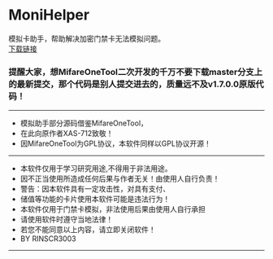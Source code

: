 # MoniHelper
模拟卡助手，帮助解决加密门禁卡无法模拟问题。  
[下载链接](https://github.com/rinscr3003/MoniHelper/releases/latest)  
### 提醒大家，想MifareOneTool二次开发的千万不要下载master分支上的最新提交，那个代码是别人提交进去的，质量远不及v1.7.0.0原版代码！

* ***********************************************************
* 模拟助手部分源码借鉴MifareOneTool，
* 在此向原作者XAS-712致敬！
* 因MifareOneTool为GPL协议，本软件同样以GPL协议开源！
* ***********************************************************
* 本软件仅用于学习研究用途,不得用于非法用途。
* 因不正当使用所造成任何后果与作者无关！由使用人自行负责！
* 警告：因本软件具有一定攻击性，对具有支付、
*   储值等功能的卡片使用本软件可能是违法行为！
*   本软件仅用于门禁卡模拟，非法使用后果由使用人自行承担
* 请使用软件时遵守当地法律！
* 若您不能同意以上内容，请立即关闭软件！
* BY RINSCR3003
* ***********************************************************
